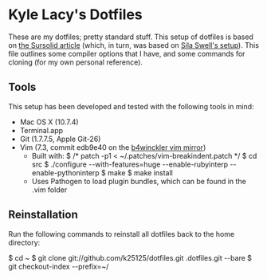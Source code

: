 Kyle Lacy's Dotfiles
====================
These are my dotfiles; pretty standard stuff. This setup of dotfiles is based on [the Sursolid article](http://sursolid.com/managing-home-dotfiles-with-git-and-github) (which, in turn, was based on [Sila Swell's setup](http://www.silassewell.com/blog/2009/03/08/profile-management-with-git-and-github/)). This file outlines some compiler options that I have, and some commands for cloning (for my own personal reference).

Tools
-----
This setup has been developed and tested with the following tools in mind:
- Mac OS X (10.7.4)
- Terminal.app
- Git (1.7.7.5, Apple Git-26)
- Vim (7.3, commit edb9e40 on the [b4winckler vim mirror](http://github.com/b4winckler/vim))
  - Built with:
      $ /* patch -p1 \< ~/.patches/vim-breakindent.patch */
      $ cd src
      $ ./configure --with-features=huge --enable-rubyinterp --enable-pythoninterp
      $ make
      $ make install
   - Uses Pathogen to load plugin bundles, which can be found in the .vim folder

Reinstallation
--------------
Run the following commands to reinstall all dotfiles back to the home directory:
 
  $ cd ~
  $ git clone git://github.com/k25125/dotfiles.git .dotfiles.git --bare
  $ git checkout-index --prefix=~/
